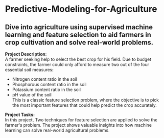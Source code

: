 # Predictive-Modeling-for-Agriculture
## Dive into agriculture using supervised machine learning and feature selection to aid farmers in crop cultivation and solve real-world problems.

**Project Description:** <br>
A farmer seeking help to select the best crop for his field. Due to budget constraints, the farmer could only afford to measure two out of the four essential soil measures: <br>

- Nitrogen content ratio in the soil <br>
- Phosphorous content ratio in the soil <br>
- Potassium content ratio in the soil <br>
- pH value of the soil <br>
This is a classic feature selection problem, where the objective is to pick the most important features that could help predict the crop accurately. <br>

**Project Tasks:** <br>
In this project, Two techniques for feature selection are applied to solve the farmer's problem. The project shows valuable insights into how machine learning can solve real-world agricultural problems.
